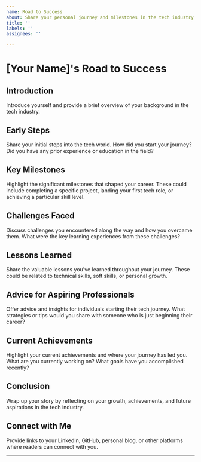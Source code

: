 ```yaml
---
name: Road to Success
about: Share your personal journey and milestones in the tech industry.
title: ''
labels: ''
assignees: ''

---
```


# [Your Name]'s Road to Success

## Introduction

Introduce yourself and provide a brief overview of your background in the tech industry.

## Early Steps

Share your initial steps into the tech world. How did you start your journey? Did you have any prior experience or education in the field?

## Key Milestones

Highlight the significant milestones that shaped your career. These could include completing a specific project, landing your first tech role, or achieving a particular skill level.

## Challenges Faced

Discuss challenges you encountered along the way and how you overcame them. What were the key learning experiences from these challenges?

## Lessons Learned

Share the valuable lessons you've learned throughout your journey. These could be related to technical skills, soft skills, or personal growth.

## Advice for Aspiring Professionals

Offer advice and insights for individuals starting their tech journey. What strategies or tips would you share with someone who is just beginning their career?

## Current Achievements

Highlight your current achievements and where your journey has led you. What are you currently working on? What goals have you accomplished recently?

## Conclusion

Wrap up your story by reflecting on your growth, achievements, and future aspirations in the tech industry.

## Connect with Me

Provide links to your LinkedIn, GitHub, personal blog, or other platforms where readers can connect with you.

---
